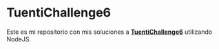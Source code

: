 # TuentiChallenge6

Este es mi repositorio con mis soluciones a [**TuentiChallenge6**](https://contest.tuenti.net/) utilizando NodeJS.
